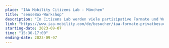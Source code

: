 ```yaml
---
place: "IAA Mobility Citizens Lab - München"
title: "senseBox-Workshop"
description: "Im Citizens Lab werden viele partizipative Formate und Workshops stattfinden, die Sie zum aktiven Mitmachen und Gestalten einladen. Das Citizens Lab ist ein Ort fairer, respektvoller Debattenkultur und die Bühnengäste werden mit dem Publikum stets auf Augenhöhe diskutieren."
link: "https://www.iaa-mobility.com/de/besucher/iaa-formate-privatbesucher/iaa-citizens-lab"
starting-date: 2023-09-07
time: "15:30-17:00"
ending-date: 2023-09-07
---
```

